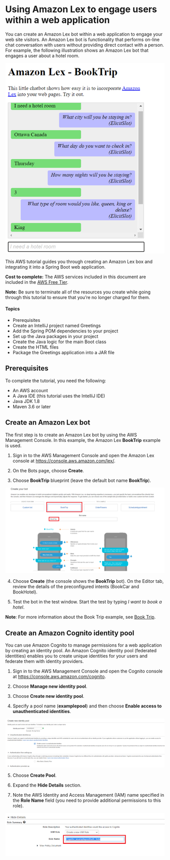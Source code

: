 # Using Amazon Lex to engage users within a web application

You can create an Amazon Lex bot within a web application to engage your web site visitors. An Amazon Lex bot is functionality that performs on-line chat conversation with users without providing direct contact with a person. For example, the following illustration shows an Amazon Lex bot that engages a user about a hotel room. 

![AWS Video Analyzer](images/pic1.png)

This AWS tutorial guides you through creating an Amazon Lex box and integrating it into a Spring Boot web application. 

**Cost to complete:** The AWS services included in this document are included in the [AWS Free Tier](https://aws.amazon.com/free/?all-free-tier.sort-by=item.additionalFields.SortRank&all-free-tier.sort-order=asc).

**Note:** Be sure to terminate all of the resources you create while going through this tutorial to ensure that you’re no longer charged for them.

#### Topics

+ Prerequisites
+ Create an IntelliJ project named Greetings
+ Add the Spring POM dependencies to your project
+	Set up the Java packages in your project
+	Create the Java logic for the main Boot class
+	Create the HTML files
+	Package the Greetings application into a JAR file


## Prerequisites

To complete the tutorial, you need the following:

+ An AWS account
+ A Java IDE (this tutorial uses the IntelliJ IDE)
+ Java JDK 1.8
+ Maven 3.6 or later

## Create an Amazon Lex bot

The first step is to create an Amazon Lex bot by using the AWS Management Console. In this example, the Amazon Lex **BookTrip** example is used.

1. Sign in to the AWS Management Console and open the Amazon Lex console at https://console.aws.amazon.com/lex/.

2. On the Bots page, choose **Create**.

3. Choose **BookTrip** blueprint (leave the default bot name **BookTrip**).

![AWS Video Analyzer](images/pic2.png)

4. Choose **Create** (the console shows the **BookTrip** bot). On the Editor tab, review the details of the preconfigured intents (BookCar and BookHotel).

5. Test the bot in the test window. Start the test by typing *I want to book a hotel*. 

**Note**: For more information about the Book Trip example, see [Book Trip](https://docs.aws.amazon.com/lex/latest/dg/ex-book-trip.html).

## Create an Amazon Cognito identity pool

You can use Amazon Cognito to manage permissions for a web application by creating an identity pool. An Amazon Cognito identity pool (federated identities) enables you to create unique identities for your users and federate them with identity providers.

1. Sign in to the AWS Management Console and open the Cognito console at https://console.aws.amazon.com/cognito.

2. Choose **Manage new identity pool**.

3. Choose **Create new identity pool**.

4. Specify a pool name (**examplepool**) and then choose **Enable access to unauthenticated identities**.

![AWS Lex](images/pic3.png)

5. Choose **Create Pool**.

6. Expand the **Hide Details** section. 

7. Note the AWS Identity and Access Management (IAM) name specified in the **Role Name** field (you need to provide additional permissions to this role). 

![AWS Lex](images/pic4.png)

